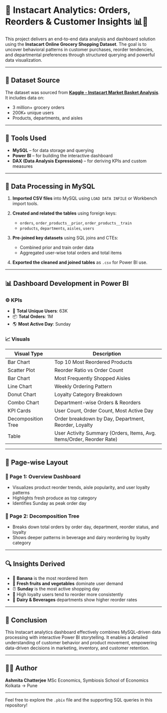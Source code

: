 # 🛒 Instacart Analytics: Orders, Reorders & Customer Insights 📊📆

This project delivers an end-to-end data analysis and dashboard solution using the **Instacart Online Grocery Shopping Dataset**. The goal is to uncover behavioral patterns in customer purchases, reorder tendencies, and departmental preferences through structured querying and powerful data visualization.

---

## 📂 Dataset Source

The dataset was sourced from **[Kaggle - Instacart Market Basket Analysis](https://www.kaggle.com/c/instacart-market-basket-analysis/data)**.
It includes data on:

* 3 million+ grocery orders
* 200K+ unique users
* Products, departments, and aisles

---

## 📄 Tools Used

* **MySQL** – for data storage and querying
* **Power BI** – for building the interactive dashboard
* **DAX (Data Analysis Expressions)** – for deriving KPIs and custom measures

---

## 📅 Data Processing in MySQL

1. **Imported CSV files** into MySQL using `LOAD DATA INFILE` or Workbench import tools.
2. **Created and related the tables** using foreign keys:

   * `orders`, `order_products__prior`, `order_products__train`
   * `products`, `departments`, `aisles`, `users`
3. **Pre-joined key datasets** using SQL joins and CTEs:

   * Combined prior and train order data
   * Aggregated user-wise total orders and total items
4. **Exported the cleaned and joined tables** as `.csv` for Power BI use.

---

## 📊 Dashboard Development in Power BI

### ⚙️ KPIs

* 👤 **Total Unique Users**: 63K
* 📦 **Total Orders**: 1M
* 🌎 **Most Active Day**: Sunday

### 📈 Visuals

| Visual Type        | Description                                                           |
| ------------------ | --------------------------------------------------------------------- |
| Bar Chart          | Top 10 Most Reordered Products                                        |
| Scatter Plot       | Reorder Ratio vs Order Count                                          |
| Bar Chart          | Most Frequently Shopped Aisles                                        |
| Line Chart         | Weekly Ordering Pattern                                               |
| Donut Chart        | Loyalty Category Breakdown                                            |
| Combo Chart        | Department-wise Orders & Reorders                                     |
| KPI Cards          | User Count, Order Count, Most Active Day                              |
| Decomposition Tree | Order breakdown by Day, Department, Reorder, Loyalty                  |
| Table              | User Activity Summary (Orders, Items, Avg. Items/Order, Reorder Rate) |

---

## 📒 Page-wise Layout

### 📄 Page 1: Overview Dashboard

* Visualizes product reorder trends, aisle popularity, and user loyalty patterns
* Highlights fresh produce as top category
* Identifies Sunday as peak order day

### 📔 Page 2: Decomposition Tree

* Breaks down total orders by order day, department, reorder status, and loyalty
* Shows deeper patterns in beverage and dairy reordering by loyalty category

---

## 🔍 Insights Derived

* 🍌 **Banana** is the most reordered item
* 🥝 **Fresh fruits and vegetables** dominate user demand
* ⏰ **Sunday** is the most active shopping day
* 🤝 High loyalty users tend to reorder more consistently
* 🍼 **Dairy & Beverages** departments show higher reorder rates

---

## 🚀 Conclusion

This Instacart analytics dashboard effectively combines MySQL-driven data processing with interactive Power BI storytelling. It enables a detailed understanding of customer behavior and product movement, empowering data-driven decisions in marketing, inventory, and customer retention.

---

## 👩‍💼 Author

**Ashmita Chatterjee**
MSc Economics, Symbiosis School of Economics
Kolkata → Pune

---

Feel free to explore the `.pbix` file and the supporting SQL queries in this repository!


